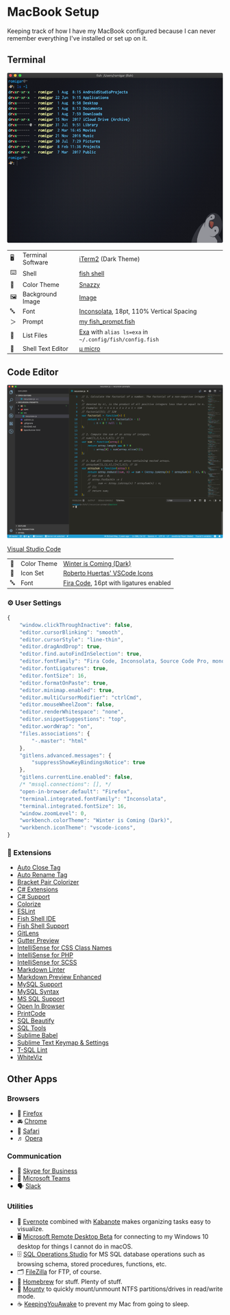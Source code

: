 # MacBook Setup

Keeping track of how I have my MacBook configured because I can never remember everything I've installed or set up on it.

## Terminal

![Terminal Screenshot](./images/iterm.png)

|    |                  |       |
|----|------------------|-------|
| 🖥 | Terminal Software| [iTerm2](https://www.iterm2.com) (Dark Theme)
| ⌨️ | Shell            | [fish shell](https://fishshell.com)
| 🎨 | Color Theme      | [Snazzy](https://github.com/sindresorhus/iterm2-snazzy)
| 🖼 | Background Image | [Image](./images/carbon_fiber_penguin.png)
| 🔤 | Font             | [Inconsolata](https://fonts.google.com/specimen/Inconsolata), 18pt, 110% Vertical Spacing
| ＞ | Prompt            | [my fish_prompt.fish](https://github.com/aromig/dotfiles/blob/master/fish/functions/fish_prompt.fish)
| 📂 | List Files       | [Exa](https://github.com/ogham/exa) with `alias ls=exa` in `~/.config/fish/config.fish`
| 📝 | Shell Text Editor| [µ micro](https://github.com/zyedidia/micro)

## Code Editor

![VS Code Screenshot](./images/vscode.png)

[Visual Studio Code](https://code.visualstudio.com)

|    |                  |       |
|----|------------------|-------|
| 🎨 | Color Theme      | [Winter is Coming (Dark)](https://marketplace.visualstudio.com/items?itemName=johnpapa.winteriscoming)
| 🐧 | Icon Set         | [Roberto Huertas' VSCode Icons](https://marketplace.visualstudio.com/items?itemName=robertohuertasm.vscode-icons)
| 🔤 | Font             | [Fira Code](https://github.com/tonsky/FiraCode), 16pt with ligatures enabled

### ⚙️ User Settings

```javascript
{
    "window.clickThroughInactive": false,
    "editor.cursorBlinking": "smooth",
    "editor.cursorStyle": "line-thin",
    "editor.dragAndDrop": true,
    "editor.find.autoFindInSelection": true,
    "editor.fontFamily": "Fira Code, Inconsolata, Source Code Pro, monospace",
    "editor.fontLigatures": true,
    "editor.fontSize": 16,
    "editor.formatOnPaste": true,
    "editor.minimap.enabled": true,
    "editor.multiCursorModifier": "ctrlCmd",
    "editor.mouseWheelZoom": false,
    "editor.renderWhitespace": "none",
    "editor.snippetSuggestions": "top",
    "editor.wordWrap": "on",
    "files.associations": {
        "-.master": "html"
    },
    "gitlens.advanced.messages": {
        "suppressShowKeyBindingsNotice": true
    },
    "gitlens.currentLine.enabled": false,
    /* "mssql.connections": [], */
    "open-in-browser.default": "Firefox",
    "terminal.integrated.fontFamily": "Inconsolata",
    "terminal.integrated.fontSize": 16,
    "window.zoomLevel": 0,
    "workbench.colorTheme": "Winter is Coming (Dark)",
    "workbench.iconTheme": "vscode-icons",
}
```

### 🔌 Extensions

- [Auto Close Tag](https://marketplace.visualstudio.com/items?itemName=formulahendry.auto-close-tag)
- [Auto Rename Tag](https://marketplace.visualstudio.com/items?itemName=formulahendry.auto-rename-tag)
- [Bracket Pair Colorizer](https://marketplace.visualstudio.com/items?itemName=CoenraadS.bracket-pair-colorizer)
- [C# Extensions](https://marketplace.visualstudio.com/items?itemName=jchannon.csharpextensions)
- [C# Support](https://marketplace.visualstudio.com/items?itemName=ms-vscode.csharp)
- [Colorize](https://marketplace.visualstudio.com/items?itemName=kamikillerto.vscode-colorize)
- [ESLint](https://marketplace.visualstudio.com/items?itemName=dbaeumer.vscode-eslint)
- [Fish Shell IDE](https://marketplace.visualstudio.com/items?itemName=lunaryorn.fish-ide)
- [Fish Shell Support](https://marketplace.visualstudio.com/items?itemName=TeddyDD.fish)
- [GitLens](https://marketplace.visualstudio.com/items?itemName=eamodio.gitlens)
- [Gutter Preview](https://marketplace.visualstudio.com/items?itemName=kisstkondoros.vscode-gutter-preview)
- [IntelliSense for CSS Class Names](https://marketplace.visualstudio.com/items?itemName=Zignd.html-css-class-completion)
- [IntelliSense for PHP](https://marketplace.visualstudio.com/items?itemName=felixfbecker.php-intellisense)
- [IntelliSense for SCSS](https://marketplace.visualstudio.com/items?itemName=mrmlnc.vscode-scss)
- [Markdown Linter](https://marketplace.visualstudio.com/items?itemName=DavidAnson.vscode-markdownlint)
- [Markdown Preview Enhanced](https://marketplace.visualstudio.com/items?itemName=shd101wyy.markdown-preview-enhanced)
- [MySQL Support](https://marketplace.visualstudio.com/items?itemName=formulahendry.vscode-mysql)
- [MySQL Syntax](https://marketplace.visualstudio.com/items?itemName=jakebathman.mysql-syntax)
- [MS SQL Support](https://marketplace.visualstudio.com/items?itemName=ms-mssql.mssql)
- [Open In Browser](https://marketplace.visualstudio.com/items?itemName=techer.open-in-browser)
- [PrintCode](https://marketplace.visualstudio.com/items?itemName=nobuhito.printcode)
- [SQL Beautify](https://marketplace.visualstudio.com/items?itemName=sensourceinc.vscode-sql-beautify)
- [SQL Tools](https://marketplace.visualstudio.com/items?itemName=mtxr.sqltools)
- [Sublime Babel](https://marketplace.visualstudio.com/items?itemName=joshpeng.sublime-babel-vscode)
- [Sublime Text Keymap & Settings](https://marketplace.visualstudio.com/items?itemName=ms-vscode.sublime-keybindings)
- [T-SQL Lint](https://marketplace.visualstudio.com/items?itemName=tsqllint.tsqllint)
- [WhiteViz](https://marketplace.visualstudio.com/items?itemName=spywhere.whiteviz)

## Other Apps

### Browsers

- 🦊 [Firefox](https://www.mozilla.org/en-US/firefox/new/)
- 🚘 [Chrome](https://www.google.com/chrome/)
- 🦁 [Safari](https://www.apple.com/safari/)
- ♬ [Opera](https://www.opera.com/)

### Communication

- 💬 [Skype for Business](https://www.microsoft.com/en-us/download/details.aspx?id=54108)
- 💼 [Microsoft Teams](https://products.office.com/en-us/microsoft-teams/group-chat-software)
- 🗣 [Slack](https://www.google.com/url?sa=t&rct=j&q=&esrc=s&source=web&cd=3&cad=rja&uact=8&ved=2ahUKEwi9zcHQh8zcAhVFKqwKHd0VBJ4QjBAwAnoECAMQDQ&url=https%3A%2F%2Fslack.com%2Fdownloads%2Fosx&usg=AOvVaw3NrsHpKA1Xj4KjSR7e0Jpk)

### Utilities

- 📗 [Evernote](https://www.evernote.com) combined with [Kabanote](https://www.kanbanote.com) makes organizing tasks easy to visualize.
- 🖥 [Microsoft Remote Desktop Beta](https://www.google.com/url?sa=t&rct=j&q=&esrc=s&source=web&cd=4&cad=rja&uact=8&ved=2ahUKEwjx2aSVgczcAhUMHqwKHZz-BDcQFjADegQIAxAB&url=https%3A%2F%2Frink.hockeyapp.net%2Fapps%2F5e0c144289a51fca2d3bfa39ce7f2b06%2F&usg=AOvVaw0uwTXKscOh-IrYbWsguK2t) for connecting to my Windows 10 desktop for things I cannot do in macOS.
- 🗄 [SQL Operations Studio](https://docs.microsoft.com/en-us/sql/sql-operations-studio/download?view=sql-server-2017) for MS SQL database operations such as browsing schema, stored procedures, functions, etc.
- 🗂 [FileZilla](https://filezilla-project.org) for FTP, of course.
- 🍺 [Homebrew](https://brew.sh/) for stuff. Plenty of stuff.
- 💾 [Mounty](http://enjoygineering.com/mounty/) to quickly mount/unmount NTFS partitions/drives in read/write mode.
- ☕️ [KeepingYouAwake](https://github.com/newmarcel/KeepingYouAwake) to prevent my Mac from going to sleep.